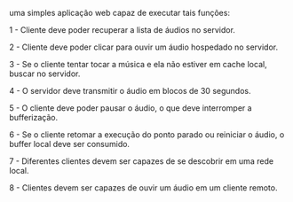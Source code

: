 uma simples aplicação web capaz de executar tais funções:

1 - Cliente deve poder recuperar a lista de 
áudios no servidor.

2 - Cliente deve poder clicar para ouvir 
um áudio hospedado no servidor.

3 - Se o cliente tentar tocar a música e ela 
não estiver em cache local, buscar no 
servidor.

4 - O servidor deve transmitir o áudio em 
blocos de 30 segundos.

5 - O cliente deve poder pausar o áudio, o 
que deve interromper a bufferização.

6 - Se o cliente retomar a execução do 
ponto parado ou reiniciar o áudio, o 
buffer local deve ser consumido.

7 - Diferentes clientes devem ser capazes 
de se descobrir em uma rede local.

8 - Clientes devem ser capazes de ouvir 
um áudio em um cliente remoto.
